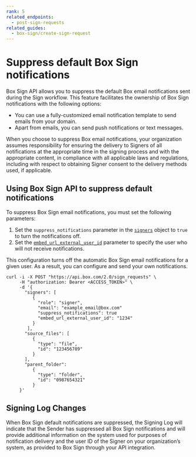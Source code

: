 ```yaml
---
rank: 5
related_endpoints:
  - post-sign-requests
related_guides:
  - box-sign/create-sign-request
---
```


# Suppress default Box Sign notifications

Box Sign API allows you to suppress the default Box
email notifications sent during the Sign workflow.
​​This feature facilitates the ownership of Box Sign
notifications with the following options:

* You can use a fully-customized email notification
  template to send emails from your domain.
* Apart from emails, you can send push notifications
  or text messages.​

<Message type="notice">

When you choose to suppress Box email notifications, your organization assumes responsibility for ensuring the delivery to Signers of all notifications at the appropriate time in the signing process and with the appropriate content, in compliance with all applicable laws and regulations, including with respect to obtaining Signer consent to the delivery methods used, if applicable. 

</Message>

## Using Box Sign API to suppress default notifications

To suppress Box Sign email notifications, you must
set the following parameters:

1. Set the `suppress_notifications` parameter in
   the [`signers`][signers] object to `true` to turn
   the notifications off.
2. Set the [`embed_url_external_user_id`][externalid] parameter
   to specify the user who will not receive notifications.

This configuration turns off the
automatic Box Sign email notifications
for a given user. As a result, you can configure
and send your own notifications.

```curl
curl -i -X POST "https://api.box.com/2.0/sign_requests" \
     -H "authorization: Bearer <ACCESS_TOKEN>" \
     -d '{
       "signers": [
          {    
            "role": "signer",
            "email": "example_email@box.com"
            "suppress_notifications": true
            "embed_url_external_user_id": "1234"
          }
        ],
       "source_files": [
          {
            "type": "file",
            "id": "123456789"
          }
       ],
       "parent_folder": 
          {
            "type": "folder",
            "id": "0987654321"
          }
     }'
```

## Signing Log Changes

When Box Sign default notifications are suppressed, the Signing Log will indicate that the Sender has suppressed all Box Sign notifications and will provide additional information on the system used for purposes of notification delivery and the user ID of the Signer on your organization’s system, as provided to Box Sign through your API integration. 

[signers]: e://post-sign-requests/#param-signers
[externalid]: e://post-sign-requests/#param-signers-embed_url_external_user_id